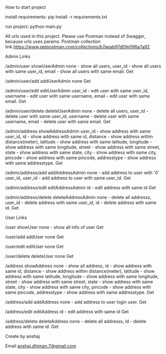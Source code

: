 How to start project

install requirements: 
pip install -r requirements.txt

run project:
python main.py

All urls used in this project.
Please use Postman instead of Swagger, because urls uses params.
Postman collection link.https://www.getpostman.com/collections/b7aeab97d0fe096a7a92

Admin Links

/admin/user	showUserAdmin	none - show all users, user_id - show all users with same user_id, email - show all users with same email.	Get

/admin/user/add	addUserAdmin	none	Get

/admin/user/edit	editUserAdmin	user_id - edit user with same user_id, username - edit user with same username, email - edit user with same email.	Get

/admin/user/delete	deleteUserAdmin	none - delete all users, user_id - delete user with same user_id, username - delete user with same username, email - delete user with same email.	Get

/admin/address	showAddressAdmin	user_id - show address with same user_id, id - show address with same id, distance - show address within distance(meter), latitude - show address with same latitude, longitude - show address with same longitude, street - show address with same street, state - show address with same state, city - show address with same city, pincode - show address with same pincode, addresstype - show address with same addresstype.	Get

/admin/address/add	addAddressAdmin	none - add address to user with '0' user_id, user_id - add address to user with same user_id.	Get

/admin/address/edit	editAddressAdmin	id - edit address with same id	Get

/admin/address/delete	deleteAddressAdmin	none - delete all addresss, user_id - delete address with same user_id, id - delete address with same id. Get


User Links

/user	showUser	none - show all info of user	Get

/user/add	addUser	none	Get

/user/edit	editUser	none	Get

/user/delete	deleteUser	none	Get

/address	showAddress	none - show all address, id - show address with same id, distance - show address within distance(meter), latitude - show address with same latitude, longitude - show address with same longitude, street - show address with same street, state - show address with same state, city - show address with same city, pincode - show address with same pincode, addresstype - show address with same addresstype.	Get

/address/add	addAddress	none - add address to user login user. Get

/address/edit	editAddress	id - edit address with same id	Get

/address/delete	deleteAddress	none - delete all addresss, id - delete address with same id.	Get

Create by anshaj

Email anshaj.dhiman.7@gmail.com
